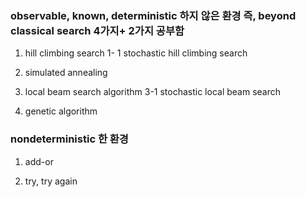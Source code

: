 ### observable, known, deterministic 하지 않은 환경 즉, beyond classical search 4가지+ 2가지 공부함

1. hill climbing search
1- 1 stochastic hill climbing search

2. simulated annealing

3. local beam search algorithm
3-1 stochastic local beam search

4. genetic algorithm

### nondeterministic 한 환경

1. add-or

2. try, try again
